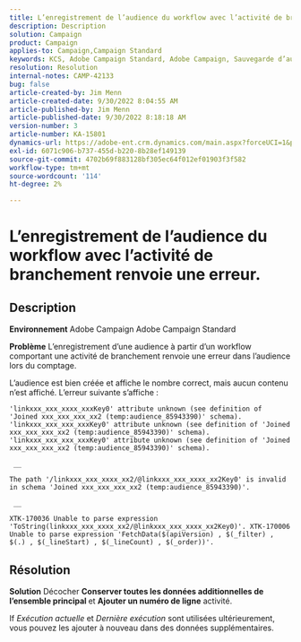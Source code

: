 ```yaml
---
title: L’enregistrement de l’audience du workflow avec l’activité de branchement renvoie une erreur.
description: Description
solution: Campaign
product: Campaign
applies-to: Campaign,Campaign Standard
keywords: KCS, Adobe Campaign Standard, Adobe Campaign, Sauvegarde d’audience, workflow, activité de branchement, renvoie une erreur, dépannage
resolution: Resolution
internal-notes: CAMP-42133
bug: false
article-created-by: Jim Menn
article-created-date: 9/30/2022 8:04:55 AM
article-published-by: Jim Menn
article-published-date: 9/30/2022 8:18:18 AM
version-number: 3
article-number: KA-15801
dynamics-url: https://adobe-ent.crm.dynamics.com/main.aspx?forceUCI=1&pagetype=entityrecord&etn=knowledgearticle&id=22d4478e-9640-ed11-9db1-0022480866ad
exl-id: 6071c906-b737-455d-b220-8b28ef149139
source-git-commit: 4702b69f883128bf305ec64f012ef01903f3f582
workflow-type: tm+mt
source-wordcount: '114'
ht-degree: 2%

---
```


# L’enregistrement de l’audience du workflow avec l’activité de branchement renvoie une erreur.

## Description


<b>Environnement</b>
Adobe Campaign Adobe Campaign Standard

<b>Problème</b>
L’enregistrement d’une audience à partir d’un workflow comportant une activité de branchement renvoie une erreur dans l’audience lors du comptage.

L’audience est bien créée et affiche le nombre correct, mais aucun contenu n’est affiché. L’erreur suivante s’affiche :


```
'linkxxx_xxx_xxxx_xxxKey0' attribute unknown (see definition of 'Joined xxx_xxx_xxx_xx2 (temp:audience_85943390)' schema). 'linkxxx_xxx_xxx_xxxKey0' attribute unknown (see definition of 'Joined xxx_xxx_xxx_xx2 (temp:audience_85943390)' schema). 'linkxxx_xxx_xxx_xxxKey0' attribute unknown (see definition of 'Joined xxx_xxx_xxx_xx2 (temp:audience_85943390)' schema).

 __ 

The path '/linkxxx_xxx_xxxx_xx2/@linkxxx_xxx_xxxx_xx2Key0' is invalid in schema 'Joined xxx_xxx_xxx_xx2 (temp:audience_85943390)'.

 __ 

XTK-170036 Unable to parse expression 'ToString(linkxxx_xxx_xxxx_xx2/@linkxxx_xxx_xxxx_xx2Key0)'. XTK-170006 Unable to parse expression 'FetchData($(apiVersion) , $(_filter) , $(.) , $(_lineStart) , $(_lineCount) , $(_order))'.
```



## Résolution


<b>Solution</b>
Décocher <b>Conserver toutes les données additionnelles de l’ensemble principal </b>et <b>Ajouter un numéro de ligne</b> activité.

If *Exécution actuelle* et *Dernière exécution* sont utilisées ultérieurement, vous pouvez les ajouter à nouveau dans des données supplémentaires.
